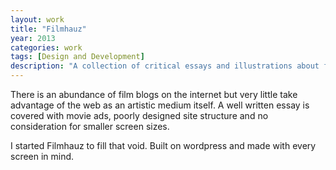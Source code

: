 ```yaml
---
layout: work
title: "Filmhauz"
year: 2013
categories: work
tags: [Design and Development]
description: "A collection of critical essays and illustrations about film"
---
```


There is an abundance of film blogs on the internet but very little take advantage of the web as an artistic medium itself. A well written essay is covered with movie ads, poorly designed site structure and no consideration for smaller screen sizes.

I started Filmhauz to fill that void. Built on wordpress and made with every screen in mind. 